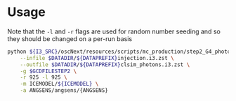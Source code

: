 # Usage

Note that the `-l` and `-r` flags are used for random number seeding and so they should be changed on a per-run basis

```bash
python ${I3_SRC}/oscNext/resources/scripts/mc_production/step2_G4_photon_prop.py \
    --infile $DATADIR/${DATAPREFIX}injection.i3.zst \
    --outfile $DATADIR/${DATAPREFIX}clsim_photons.i3.zst \
    -g $GCDFILESTEP2 \
    -r 925 -l 925 \
    -m ICEMODEL/${ICEMODEL} \
    -a ANGSENS/angsens/{ANGSENS}
```

